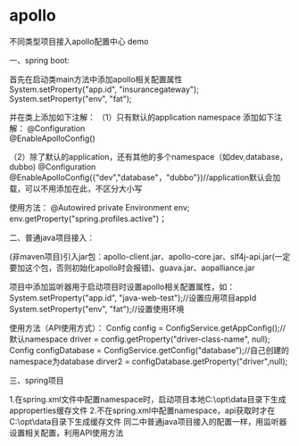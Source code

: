 # apollo
不同类型项目接入apollo配置中心 demo

一、spring boot:

首先在启动类main方法中添加apollo相关配置属性
System.setProperty("app.id", "insurancegateway");
System.setProperty("env", "fat");

并在类上添加如下注解：
（1）只有默认的application namespace
添加如下注解：
@Configuration  
@EnableApolloConfig()

（2）除了默认的application，还有其他的多个namespace（如dev,database，dubbo)
@Configuration  
@EnableApolloConfig({"dev","database"，"dubbo"})//application默认会加载，可以不用添加在此，不区分大小写

使用方法：
@Autowired
private Environment env;
env.getProperty("spring.profiles.active")；

二、普通java项目接入：

(非maven项目)引入jar包：apollo-client.jar、apollo-core.jar、slf4j-api.jar(一定要加这个包，否则初始化apollo时会报错)、guava.jar、aopalliance.jar

项目中添加监听器用于启动项目时设置apollo相关配置属性，如：
System.setProperty("app.id", "java-web-test");//设置应用项目appId
System.setProperty("env", "fat");//设置使用环境

使用方法（API使用方式）：
Config config = ConfigService.getAppConfig();//默认namespace
driver = config.getProperty("driver-class-name", null);
Config configDatabase = ConfigService.getConfig("database");//自己创建的namespace为database
dirver2 = configDatabase.getProperty("driver",null);

三、spring项目

1.在spring.xml文件中配置namespace时，启动项目本地C:\opt\data目录下生成approperties缓存文件
2.不在spring.xml中配置namespace，api获取时才在C:\opt\data目录下生成缓存文件
同二中普通java项目接入的配置一样，用监听器设置相关配置，利用API使用方法
